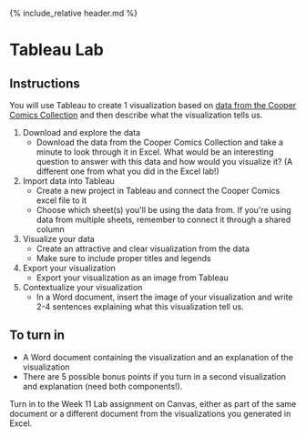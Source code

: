{% include_relative header.md %}
# Tableau Lab
## Instructions
You will use Tableau to create 1 visualization based on [data from the Cooper Comics Collection](https://mikrowelle.github.io/cooper-comics-final/data/Cooper%20Comics%20Reprint%20Metadata.xlsx) and then describe what the visualization tells us.
1. Download and explore the data
	- Download the data from the Cooper Comics Collection and take a minute to look through it in Excel. What would be an interesting question to answer with this data and how would you visualize it? (A different one from what you did in the Excel lab!)
2. Import data into Tableau
	- Create a new project in Tableau and connect the Cooper Comics excel file to it
	- Choose which sheet(s) you'll be using the data from. If you're using data from multiple sheets, remember to connect it through a shared column
3. Visualize your data
	- Create an attractive and clear visualization from the data
	- Make sure to include proper titles and legends
4. Export your visualization
	- Export your visualization as an image from Tableau
5. Contextualize your visualization
	- In a Word document, insert the image of your visualization and write 2-4 sentences explaining what this visualization tell us.

## To turn in

- A Word document containing the visualization and an explanation of the visualization
- There are 5 possible bonus points if you turn in a second visualization and explanation (need both components!).
  
Turn in to the Week 11 Lab assignment on Canvas, either as part of the same document or a different document from the visualizations you generated in Excel.
